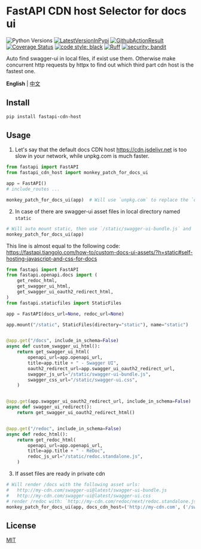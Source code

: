 # FastAPI CDN host Selector for docs ui
![Python Versions](https://img.shields.io/pypi/pyversions/fastapi-cdn-host)
[![LatestVersionInPypi](https://img.shields.io/pypi/v/fastapi-cdn-host.svg?style=flat)](https://pypi.python.org/pypi/fastapi-cdn-host)
[![GithubActionResult](https://github.com/waketzheng/fastapi-cdn-host/workflows/ci/badge.svg)](https://github.com/waketzheng/fastapi-cdn-host/actions?query=workflow:ci)
[![Coverage Status](https://coveralls.io/repos/github/waketzheng/fastapi-cdn-host/badge.svg?branch=main)](https://coveralls.io/github/waketzheng/fastapi-cdn-host?branch=main)
[![code style: black](https://img.shields.io/badge/code%20style-black-000000.svg)](https://github.com/psf/black)
[![Ruff](https://img.shields.io/endpoint?url=https://raw.githubusercontent.com/astral-sh/ruff/main/assets/badge/v2.json)](https://github.com/astral-sh/ruff)
[![security: bandit](https://img.shields.io/badge/security-bandit-yellow.svg)](https://github.com/PyCQA/bandit)

Auto find swagger-ui in local files, if exist use them.
Otherwise make concurrent http requests by httpx to find out which third part cdn host is the fastest one.

**English** | [中文](./README.zh-hans.md)

## Install

```bash
pip install fastapi-cdn-host
```

## Usage
1. Let's say that the default docs CDN host https://cdn.jsdelivr.net is too slow in your network, while unpkg.com is much faster.
```py
from fastapi import FastAPI
from fastapi_cdn_host import monkey_patch_for_docs_ui

app = FastAPI()
# include_routes ...

monkey_patch_for_docs_ui(app)  # Will use `unpkg.com` to replace the `cdn.jsdelivr.net/npm`
```
2. In case of there are swagger-ui asset files in local directory named `static`
```py
# Will auto mount static, then use `/static/swagger-ui-bundle.js` and `/static/swagger-ui.css` as docs assets
monkey_patch_for_docs_ui(app)
```
This line is almost equal to the following code:
https://fastapi.tiangolo.com/how-to/custom-docs-ui-assets/?h=static#self-hosting-javascript-and-css-for-docs
```py
from fastapi import FastAPI
from fastapi.openapi.docs import (
    get_redoc_html,
    get_swagger_ui_html,
    get_swagger_ui_oauth2_redirect_html,
)
from fastapi.staticfiles import StaticFiles

app = FastAPI(docs_url=None, redoc_url=None)

app.mount("/static", StaticFiles(directory="static"), name="static")


@app.get("/docs", include_in_schema=False)
async def custom_swagger_ui_html():
    return get_swagger_ui_html(
        openapi_url=app.openapi_url,
        title=app.title + " - Swagger UI",
        oauth2_redirect_url=app.swagger_ui_oauth2_redirect_url,
        swagger_js_url="/static/swagger-ui-bundle.js",
        swagger_css_url="/static/swagger-ui.css",
    )


@app.get(app.swagger_ui_oauth2_redirect_url, include_in_schema=False)
async def swagger_ui_redirect():
    return get_swagger_ui_oauth2_redirect_html()


@app.get("/redoc", include_in_schema=False)
async def redoc_html():
    return get_redoc_html(
        openapi_url=app.openapi_url,
        title=app.title + " - ReDoc",
        redoc_js_url="/static/redoc.standalone.js",
    )
```
3. If asset files are ready in private cdn
```py
# Will render /docs with the following asset urls:
#   http://my-cdn.com/swagger-ui@latest/swagger-ui-bundle.js
#   http://my-cdn.com/swagger-ui@latest/swagger-ui.css
# render /redoc with: `http://my-cdn.com/redoc/next/redoc.standalone.js`
monkey_patch_for_docs_ui(app, docs_cdn_host=('http://my-cdn.com', ('/swagger-ui@latest/', '/redoc/next/')))
```

## License

[MIT](./LICENSE)
